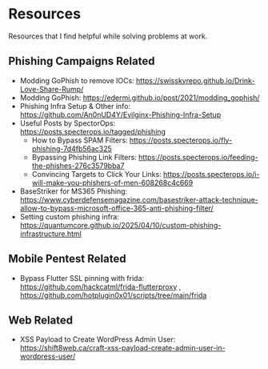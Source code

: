 # Resources
Resources that I find helpful while solving problems at work.
## Phishing Campaigns Related
- Modding GoPhish to remove IOCs: https://swisskyrepo.github.io/Drink-Love-Share-Rump/
- Modding GoPhish: https://edermi.github.io/post/2021/modding_gophish/
- Phishing Infra Setup & Other info: https://github.com/An0nUD4Y/Evilginx-Phishing-Infra-Setup
- Useful Posts by SpectorOps: https://posts.specterops.io/tagged/phishing
  - How to Bypass SPAM Filters: https://posts.specterops.io/fly-phishing-7d4fb56ac325
  - Bypassing Phishing Link Filters: https://posts.specterops.io/feeding-the-phishes-276c3579bba7
  - Convincing Targets to Click Your Links: https://posts.specterops.io/i-will-make-you-phishers-of-men-608268c4c669
- BaseStriker for MS365 Phishing: https://www.cyberdefensemagazine.com/basestriker-attack-technique-allow-to-bypass-microsoft-office-365-anti-phishing-filter/
- Setting custom phishing infra: https://quantumcore.github.io/2025/04/10/custom-phishing-infrastructure.html

## Mobile Pentest Related
- Bypass Flutter SSL pinning with frida: https://github.com/hackcatml/frida-flutterproxy , https://github.com/hotplugin0x01/scripts/tree/main/frida

## Web Related
- XSS Payload to Create WordPress Admin User: https://shift8web.ca/craft-xss-payload-create-admin-user-in-wordpress-user/
